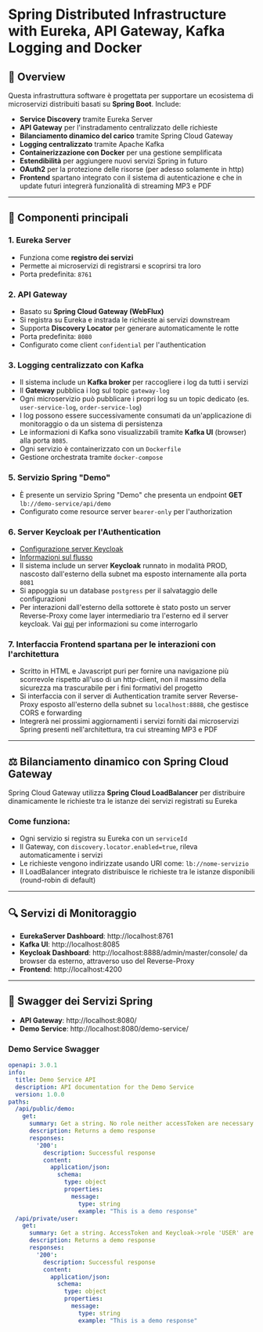 # Spring Distributed Infrastructure with Eureka, API Gateway, Kafka Logging and Docker

## 🧭 Overview

Questa infrastruttura software è progettata per supportare un ecosistema di microservizi distribuiti basati su **Spring Boot**. Include:

- **Service Discovery** tramite Eureka Server
- **API Gateway** per l'instradamento centralizzato delle richieste
- **Bilanciamento dinamico del carico** tramite Spring Cloud Gateway
- **Logging centralizzato** tramite Apache Kafka
- **Containerizzazione con Docker** per una gestione semplificata
- **Estendibilità** per aggiungere nuovi servizi Spring in futuro
- **OAuth2** per la protezione delle risorse (per adesso solamente in http)
- **Frontend** spartano integrato con il sistema di autenticazione e che in update futuri integrerà funzionalità di streaming MP3 e PDF 

---

## 🧱 Componenti principali

### 1. Eureka Server
- Funziona come **registro dei servizi**
- Permette ai microservizi di registrarsi e scoprirsi tra loro
- Porta predefinita: `8761`

### 2. API Gateway
- Basato su **Spring Cloud Gateway (WebFlux)**
- Si registra su Eureka e instrada le richieste ai servizi downstream
- Supporta **Discovery Locator** per generare automaticamente le rotte
- Porta predefinita: `8080`
- Configurato come client `confidential` per l'authentication

### 3. Logging centralizzato con Kafka
- Il sistema include un **Kafka broker** per raccogliere i log da tutti i servizi
- Il **Gateway** pubblica i log sul topic `gateway-log`
- Ogni microservizio può pubblicare i propri log su un topic dedicato (es. `user-service-log`, `order-service-log`)
- I log possono essere successivamente consumati da un'applicazione di monitoraggio o da un sistema di persistenza
- Le informazioni di Kafka sono visualizzabili tramite **Kafka UI** (browser) alla porta `8085`.
- Ogni servizio è containerizzato con un `Dockerfile`
- Gestione orchestrata tramite `docker-compose`

### 5. Servizio Spring "Demo"
- È presente un servizio Spring "Demo" che presenta un endpoint **GET** `lb://demo-service/api/demo`
- Configurato come resource server `bearer-only` per l'authorization

### 6. Server Keycloak per l'Authentication
- [Configurazione server Keycloak](./keycloak-readme.md)
- [Informazioni sul flusso](./integrazione-ouath2.md)
- Il sistema include un server **Keycloak** runnato in modalità PROD, nascosto dall'esterno della subnet ma esposto internamente alla porta `8081`
- Si appoggia su un database `postgress` per il salvataggio delle configurazioni
- Per interazioni dall'esterno della sottorete è stato posto un server Reverse-Proxy come layer intermediario tra l'esterno ed il server keycloak. Vai [qui](./keycloak-readme.md#8-configurazione-e-creazione-del-frontend-client-con-integrazione-per-reverse-proxy) per informazioni su come interrogarlo

### 7. Interfaccia Frontend spartana per le interazioni con l'architettura
- Scritto in HTML e Javascript puri per fornire una navigazione più scorrevole rispetto all'uso di un http-client, non il massimo della sicurezza ma trascurabile per i fini formativi del progetto
- Si interfaccia con il server di Authentication tramite server Reverse-Proxy esposto all'esterno della subnet su `localhost:8888`, che gestisce CORS e forwarding
- Integrerà nei prossimi aggiornamenti i servizi forniti dai microservizi Spring presenti nell'architettura, tra cui streaming MP3 e PDF

---

## ⚖️ Bilanciamento dinamico con Spring Cloud Gateway

Spring Cloud Gateway utilizza **Spring Cloud LoadBalancer** per distribuire dinamicamente le richieste tra le istanze dei servizi registrati su Eureka

### Come funziona:
- Ogni servizio si registra su Eureka con un `serviceId`
- Il Gateway, con `discovery.locator.enabled=true`, rileva automaticamente i servizi
- Le richieste vengono indirizzate usando URI come: `lb://nome-servizio`
- Il LoadBalancer integrato distribuisce le richieste tra le istanze disponibili (round-robin di default)

---

## 🔍 Servizi di Monitoraggio

- **EurekaServer Dashboard**: http://localhost:8761
- **Kafka UI**: http://localhost:8085
- **Keycloak Dashboard**: http://localhost:8888/admin/master/console/ da browser da esterno, attraverso uso del Reverse-Proxy
- **Frontend**: http://localhost:4200

---

## 📜 Swagger dei Servizi Spring

- **API Gateway**: http://localhost:8080/
- **Demo Service**: http://localhost:8080/demo-service/

### Demo Service Swagger
```yaml
openapi: 3.0.1
info:
  title: Demo Service API
  description: API documentation for the Demo Service
  version: 1.0.0
paths:
  /api/public/demo:
    get:
      summary: Get a string. No role neither accessToken are necessary to access this resource.
      description: Returns a demo response
      responses:
        '200':
          description: Successful response
          content:
            application/json:
              schema:
                type: object
                properties:
                  message:
                    type: string
                    example: "This is a demo response"
  /api/private/user:
    get:
      summary: Get a string. AccessToken and Keycloak->role 'USER' are necessary to access this resource.
      description: Returns a demo response
      responses:
        '200':
          description: Successful response
          content:
            application/json:
              schema:
                type: object
                properties:
                  message:
                    type: string
                    example: "This is a demo response"

```
